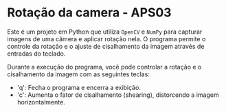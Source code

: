 # Rotação da camera - APS03

Este é um projeto em Python que utiliza `OpenCV` e `NumPy` para capturar imagens de uma câmera e aplicar rotação nela. O programa permite o controle da rotação e o ajuste de cisalhamento da imagem através de entradas do teclado.


Durante a execução do programa, você pode controlar a rotação e o cisalhamento da imagem com as seguintes teclas:

- 'q': Fecha o programa e encerra a exibição.
- 'c': Aumenta o fator de cisalhamento (shearing), distorcendo a imagem horizontalmente.
